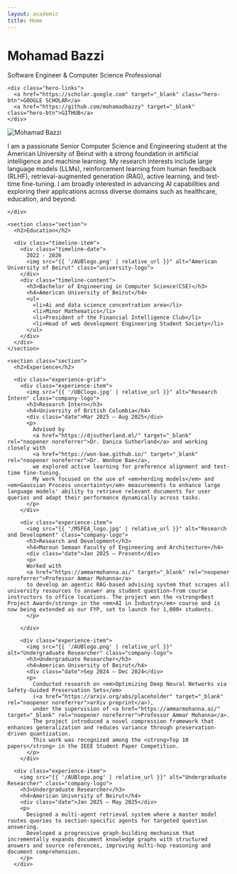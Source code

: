 ```yaml
---
layout: academic
title: Home
---
```


<div class="hero-section">
  <div class="hero-content">
    <h1 class="hero-name">Mohamad Bazzi</h1>
    <p class="hero-title">Software Engineer & Computer Science Professional</p>
    
    <div class="hero-links">
      <a href="https://scholar.google.com" target="_blank" class="hero-btn">GOOGLE SCHOLAR</a>
      <a href="https://github.com/mohamadbazzy" target="_blank" class="hero-btn">GITHUB</a>
    </div>
  </div>
  
  <div class="hero-image">
    <img src="{{ '/slack_pic.png' | relative_url }}" alt="Mohamad Bazzi" class="hero-img">
  </div>
</div>

<div class="content-sections">
  <div class="wrapper">
    <div class="profile-bio-section">
      <p>I am a passionate Senior Computer Science and Engineering student at the American University of Beirut with a strong foundation in artificial intelligence and machine learning. My research interests include large language models (LLMs), reinforcement learning from human feedback (RLHF), retrieval-augmented generation (RAG), active learning, and test-time fine-tuning. I am broadly interested in advancing AI capabilities and exploring their applications across diverse domains such as healthcare, education, and beyond. </p>
      
    </div>

    <section class="section">
      <h2>Education</h2>
      
      <div class="timeline-item">
        <div class="timeline-date">
          2022 - 2026
          <img src="{{ '/AUBlogo.png' | relative_url }}" alt="American University of Beirut" class="university-logo">
        </div>
        <div class="timeline-content">
          <h3>Bachelor of Engineering in Computer Science(CSE)</h3>
          <h4>American University of Beirut</h4>
          <ul>
            <li>Ai and data science concentration area</li>
            <li>Minor Mathematics</li>
            <li>President of the Financial Intelligence Club</li>
            <li>Head of web development Engineering Student Society</li>
          </ul>
        </div>
      </div>
    </section>

    <section class="section">
      <h2>Experience</h2>
      
      <div class="experience-grid">
        <div class="experience-item">
          <img src="{{ '/UBClogo.jpg' | relative_url }}" alt="Research Intern" class="company-logo">
          <h3>Research Intern</h3>
          <h4>University of British Columbia</h4>
          <div class="date">Mar 2025 – Aug 2025</div>
          <p>
            Advised by 
            <a href="https://djsutherland.ml/" target="_blank" rel="noopener noreferrer">Dr. Danica Sutherland</a> and working closely with 
            <a href="https://won-bae.github.io/" target="_blank" rel="noopener noreferrer">Dr. Wonhoe Bae</a>, 
            we explored active learning for preference alignment and test-time fine-tuning.
            My work focused on the use of <em>herding models</em> and <em>Gaussian Process uncertainty</em> measurements to enhance large language models' ability to retrieve relevant documents for user queries and adapt their performance dynamically across tasks.
          </p>
        </div>
        
        <div class="experience-item">
          <img src="{{ '/MSFEA_logo.jpg' | relative_url }}" alt="Research and Development" class="company-logo">
          <h3>Research and Development</h3>
          <h4>Maroun Semaan Faculty of Engineering and Architecture</h4>
          <div class="date">Jan 2025 – Present</div>
          <p>
          Worked with 
          <a href="https://ammarmohanna.ai/" target="_blank" rel="noopener noreferrer">Professor Ammar Mohanna</a> 
          to develop an agentic RAG-based advising system that scrapes all university resources to answer any student question—from course instructors to office locations. The project won the <strong>Best Project Award</strong> in the <em>AI in Industry</em> course and is now being extended as our FYP, set to launch for 1,000+ students.
          </p>

        </div>
        
        <div class="experience-item">
          <img src="{{ '/AUBlogo.png' | relative_url }}" alt="Undergraduate Researcher" class="company-logo">
          <h3>Undergraduate Researcher</h3>
          <h4>American University of Beirut</h4>
          <div class="date">Sep 2024 – Dec 2024</div>
          <p>
            Conducted research on <em>Optimizing Deep Neural Networks via Safety-Guided Preservation Sets</em> 
            (<a href="https://arxiv.org/abs/placeholder" target="_blank" rel="noopener noreferrer">arXiv preprint</a>), 
            under the supervision of <a href="https://ammarmohanna.ai/" target="_blank" rel="noopener noreferrer">Professor Ammar Mohanna</a>. 
            The project introduced a novel compression framework that enhances generalization and reduces variance through preservation-driven quantization. 
            This work was recognized among the <strong>Top 10 papers</strong> in the IEEE Student Paper Competition.
          </p>
        </div>
        
      <div class="experience-item">
        <img src="{{ '/AUBlogo.png' | relative_url }}" alt="Undergraduate Researcher" class="company-logo">
        <h3>Undergraduate Researcher</h3>
        <h4>American University of Beirut</h4>
        <div class="date">Jan 2025 – May 2025</div>
        <p>
          Designed a multi-agent retrieval system where a master model routes queries to section-specific agents for targeted question answering. 
          Developed a progressive graph-building mechanism that incrementally expands document knowledge graphs with structured answers and source references, improving multi-hop reasoning and document comprehension.
        </p>
      </div>